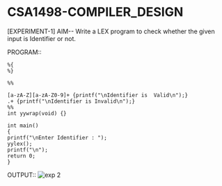 # CSA1498-COMPILER_DESIGN

[EXPERIMENT-1]
AIM-- Write a LEX program to check whether the given input is Identifier or not.

PROGRAM:: 


    %{
    %}

    %%

    [a-zA-Z][a-zA-Z0-9]+ {printf("\nIdentifier is  Valid\n");}
    .+ {printf("\nIdentifier is Invalid\n");}
    %%
    int yywrap(void) {}

    int main()
    {
    printf("\nEnter Identifier : ");
    yylex();
    printf("\n");
    return 0;
    }

OUTPUT::
![exp 2](https://github.com/user-attachments/assets/33d24b03-2671-4525-bd4f-16ffed5ed898)
